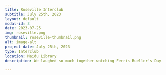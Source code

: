 ```yaml
---
title: Roseville Interclub
subtitle: July 25th, 2023
layout: default
modal-id: 3
date: 2023-07-25
img: roseville.png
thumbnail: roseville-thumbnail.png
alt: image-alt
project-date: July 25th, 2023
type: Interclub
location: Maidu Library
description: We laughed so much together watching Ferris Bueller's Day Off and discovered each other's artistic talents during rock painting! Here are the rocks we made that day. We decided to place them around the library.

---
```

